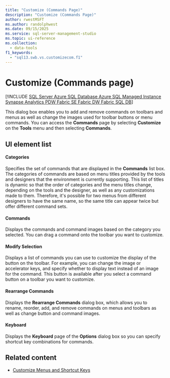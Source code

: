 ```yaml
---
title: "Customize (Commands Page)"
description: "Customize (Commands Page)"
author: rwestMSFT
ms.author: randolphwest
ms.date: 09/15/2025
ms.service: sql-server-management-studio
ms.topic: ui-reference
ms.collection:
  - data-tools
f1_keywords:
  - "sql13.swb.vs.customizecom.f1"
---
```

# Customize (Commands page)

[!INCLUDE [SQL Server Azure SQL Database Azure SQL Managed Instance Synapse Analytics PDW Fabric SE Fabric DW Fabric SQL DB](../includes/applies-to-version/sql-asdb-asdbmi-asa-pdw-fabricse-fabricdw-fabricsqldb.md)]

This dialog box enables you to add and remove commands on toolbars and menus as well as change the images used for toolbar buttons or menu commands. You can access the **Commands** page by selecting **Customize** on the **Tools** menu and then selecting **Commands**.

## UI element list

#### Categories

Specifies the set of commands that are displayed in the **Commands** list box. The categories of commands are based on menu titles provided by the tools and designers that the environment is currently supporting. This list of titles is dynamic so that the order of categories and the menu titles change, depending on the tools and the designer, as well as any customizations made to them. Therefore, it's possible for two menus from different designers to have the same name, so the same title can appear twice but offer different command sets.

#### Commands

Displays the commands and command images based on the category you selected. You can drag a command onto the toolbar you want to customize.

#### Modify Selection

Displays a list of commands you can use to customize the display of the button on the toolbar. For example, you can change the image or accelerator keys, and specify whether to display text instead of an image for the command. This button is available after you select a command button on a toolbar you want to customize.

#### Rearrange Commands

Displays the **Rearrange Commands** dialog box, which allows you to rename, reorder, add, and remove commands on menus and toolbars as well as change button and command images.

#### Keyboard

Displays the **Keyboard** page of the **Options** dialog box so you can specify shortcut key combinations for commands.

## Related content

- [Customize Menus and Shortcut Keys](../customize-menus-and-shortcut-keys.md)
